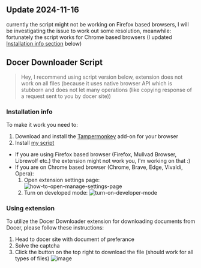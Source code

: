 ## Update 2024-11-16
currently the script might not be working on Firefox based browsers, I will be investigating the issue to work out some resolution, meanwhile:
fortunately the script works for Chrome based browsers (I updated [Installation info section](https://github.com/seszele64/docer-downloader/edit/main/README.md#installation-info) below)

## Docer Downloader Script

>Hey, I recommend using script version below, extension does not work on all files (because it uses native browser API which is stubborn and does not let many operations (like copying response of a request sent to you by docer site))

### Installation info

To make it work you need to:

1. Download and install the [Tampermonkey](https://www.tampermonkey.net/) add-on for your browser
2. Install [my script](https://gist.github.com/seszele64/011bd8a049d11fc9579d93afafa0367c/raw/Docer%20Document%20Downloader.user.js)
  - If you are using Firefox based browser (Firefox, Mullvad Browser, Librewolf etc.) the extension might not work you, I'm working on that :) 
  - If you are on Chrome based browser (Chrome, Brave, Edge, Vivaldi, Opera):
    1. Open extension settings page: ![how-to-open-manage-settings-page](https://github.com/user-attachments/assets/4c5a3552-4893-4a3b-9316-4af54195b669)
    2. Turn on developed mode: ![turn-on-developer-mode](https://github.com/user-attachments/assets/869ebbd1-f48d-42c4-a0fe-2bbc1900cdd7)

### Using extension

To utilize the Docer Downloader extension for downloading documents from Docer, please follow these instructions:

1. Head to docer site with document of preferance
2. Solve the captcha
3. Click the button on the top right to download the file (should work for all types of files)
![image](https://github.com/user-attachments/assets/e8946632-f851-4677-8bf1-32ed5cf23705)

